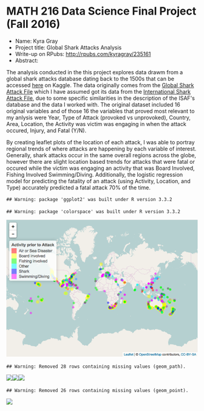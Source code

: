 MATH 216 Data Science Final Project (Fall 2016)
================

-   Name: Kyra Gray
-   Project title: Global Shark Attacks Analysis
-   Write-up on RPubs: <http://rpubs.com/kyragray/235161>
-   Abstract:

The analysis conducted in the this project explores data drawm from a global shark attacks database dating back to the 1500s that can be accessed [here](https://www.kaggle.com/teajay/global-shark-attacks) on Kaggle. The data originally comes from the [Global Shark Attack File](http://www.sharkattackfile.net/index.htm) which I have assumed got its data from the [International Shark Attack File](https://www.flmnh.ufl.edu/fish/isaf/home/), due to some specific similarities in the description of the ISAF's database and the data I worked with. The original dataset included 16 original variables and of those 16 the variables that proved most relevant to my anlysis were Year, Type of Attack (provoked vs unprovoked), Country, Area, Location, the Activity was victim was engaging in when the attack occured, Injury, and Fatal (Y/N).

By creating leaflet plots of the location of each attack, I was able to portray regional trends of where attacks are happening by each variable of interest. Generally, shark attacks occur in the same overall regions across the globe, however there are slight location based trends for attacks that were fatal or occured while the victim was engaging an activity that was Board Involved, Fishing Involved Swimming/Diving. Additionally, the logistic regression model for predicting the fatality of an attack (using Activity, Location, and Type) accurately predicted a fatal attack 70% of the time.

    ## Warning: package 'ggplot2' was built under R version 3.3.2

    ## Warning: package 'colorspace' was built under R version 3.3.2

![](README_files/figure-markdown_github/unnamed-chunk-1-1.png)

    ## Warning: Removed 28 rows containing missing values (geom_path).

![](README_files/figure-markdown_github/unnamed-chunk-1-2.png)![](README_files/figure-markdown_github/unnamed-chunk-1-3.png)![](README_files/figure-markdown_github/unnamed-chunk-1-4.png)

    ## Warning: Removed 26 rows containing missing values (geom_point).

![](README_files/figure-markdown_github/unnamed-chunk-1-5.png)
